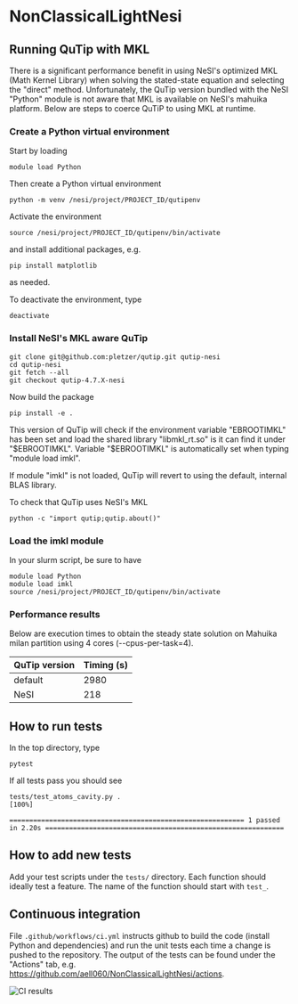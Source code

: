 # NonClassicalLightNesi


## Running QuTip with MKL

There is a significant performance benefit in using NeSI's optimized MKL (Math Kernel Library) when 
solving the stated-state equation and selecting the "direct" method. Unfortunately, the QuTip version
bundled with the NeSI "Python" module is not aware that MKL is available on NeSI's mahuika platform.
Below are steps to coerce QuTiP to using MKL at runtime. 

### Create a Python virtual environment

Start by loading
```
module load Python
```
Then create a Python virtual environment
```
python -m venv /nesi/project/PROJECT_ID/qutipenv
```

Activate the environment
```
source /nesi/project/PROJECT_ID/qutipenv/bin/activate
```
and install additional packages, e.g.
```
pip install matplotlib
```
as needed.

To deactivate the environment, type
```
deactivate
```

### Install NeSI's MKL aware QuTip

```
git clone git@github.com:pletzer/qutip.git qutip-nesi
cd qutip-nesi
git fetch --all
git checkout qutip-4.7.X-nesi
```
Now build the package
```
pip install -e .
```
This version of QuTip will check if the environment variable "EBROOTIMKL" has been set and 
load the shared library "libmkl_rt.so" is it can find it under "$EBROOTIMKL". Variable "$EBROOTIMKL"
is automatically set when typing "module load imkl". 

If module "imkl" is not loaded, QuTip will revert to using the default, internal BLAS library. 

To check that QuTip uses NeSI's MKL
```
python -c "import qutip;qutip.about()"
```

### Load the imkl module 

In your slurm script, be sure to have
```
module load Python
module load imkl
source /nesi/project/PROJECT_ID/qutipenv/bin/activate
```

### Performance results 

Below are execution times to obtain the steady state solution on Mahuika milan partition using 4 cores (--cpus-per-task=4).

| QuTip version | Timing (s) |
|---------------|--------|
| default       | 2980   |
| NeSI          | 218    |

## How to run tests

In the top directory, type
```
pytest
```
If all tests pass you should see
```
tests/test_atoms_cavity.py .                                                                                                       [100%]

=========================================================== 1 passed in 2.20s ============================================================
```

## How to add new tests

Add your test scripts under the `tests/` directory. Each function should ideally test a feature. The name of the function 
should start with `test_`.

## Continuous integration

File `.github/workflows/ci.yml` instructs github to build the code (install Python and dependencies) and run the unit tests each time 
a change is pushed to the repository. The output of the tests can be found under the "Actions" tab, e.g. <https://github.com/aell060/NonClassicalLightNesi/actions>.

![CI results](https://github.com/aell060/NonClassicalLightNesi/actions/workflows/ci.yml/badge.svg)

